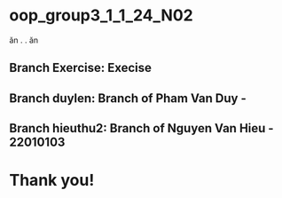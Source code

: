 # oop_group3_1_1_24_N02
ăn . . ăn

## Branch Exercise: Execise 
## Branch duylen: Branch of Pham Van Duy - 
## Branch hieuthu2: Branch of Nguyen Van Hieu - 22010103

# Thank you!
